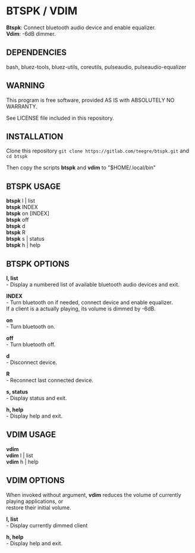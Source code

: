 # BTSPK / VDIM

**Btspk**: Connect bluetooth audio device and enable equalizer.  
**Vdim**: -6dB dimmer.  

## DEPENDENCIES

bash, bluez-tools, bluez-utils, coreutils, pulseaudio, pulseaudio-equalizer

## WARNING

This program is free software, provided AS IS with ABSOLUTELY NO WARRANTY.

See LICENSE file included in this repository.

## INSTALLATION

Clone this repository `git clone https://gitlab.com/teegre/btspk.git` and `cd btspk`

Then copy the scripts **btspk** and **vdim** to "$HOME/.local/bin"

## BTSPK USAGE

**btspk** l | list  
**btspk** INDEX  
**btspk** on [INDEX]  
**btspk** off  
**btspk** d  
**btspk** R  
**btspk** s | status  
**btspk** h | help  


## BTSPK OPTIONS

**l, list**  
    - Display a numbered list of available bluetooth audio devices and exit.

**INDEX**  
    - Turn bluetooth on if needed, connect device and enable equalizer.  
      If a client is a actually playing, its volume is dimmed by -6dB.

**on**  
    - Turn bluetooth on.

**off**  
    - Turn bluetooth off.

**d**  
    - Disconnect device.

**R**  
    - Reconnect last connected device.

**s, status**  
    - Display status and exit.

**h, help**  
    - Display help and exit.

## VDIM USAGE

**vdim**  
**vdim** l | list  
**vdim** h | help  

## VDIM OPTIONS

When invoked without argument, **vdim** reduces the volume of currently playing applications, or  
restore their initial volume.

**l, list**  
    - Display currently dimmed client

**h, help**  
    - Display help and exit.

